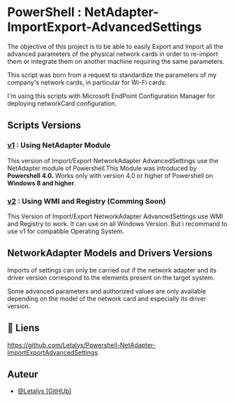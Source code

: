# PowerShell : NetAdapter-ImportExport-AdvancedSettings

The objective of this project is to be able to easily Export and Import all the advanced parameters of the physical network cards in order to re-import them or integrate them on another machine requiring the same parameters.

This script was born from a request to standardize the parameters of my company's network cards, in particular for Wi-Fi cards.

I'm using this scripts with Microsoft EndPoint Configuration Manager for deploying networkCard configuration.

## Scripts Versions
### [v1](./v1) : Using NetAdapter Module
This version of Import/Export NetworkAdapter AdvancedSettings use the NetAdapter module of Powershell.This Module was introduced by __Powershell 4.0.__ Works only with version 4.0 or higher of Powershell on __Windows 8 and higher__.

### [v2](./v2) : Using WMI and Registry (Comming Soon)
This Version of Import/Export NetworkAdapter AdvancedSettings use WMI and Registry to work. It can use on all Windows Version. But i recommand to use v1 for compatible Operating System.
## NetworkAdapter Models and Drivers Versions
Imports of settings can only be carried out if the network adapter and its driver version correspond to the elements present on the target system.

Some advanced parameters and authorized values ​​are only available depending on the model of the network card and especially its driver version.


## 🔗 Liens
https://github.com/Letalys/Powershell-NetAdapter-ImportExportAdvancedSettings


## Auteur
- [@Letalys (GitHUb)](https://www.github.com/Letalys)
